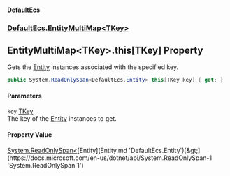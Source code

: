 #### [DefaultEcs](index.md 'index')
### [DefaultEcs](index.md#DefaultEcs 'DefaultEcs').[EntityMultiMap&lt;TKey&gt;](EntityMultiMap_TKey_.md 'DefaultEcs.EntityMultiMap&lt;TKey&gt;')
## EntityMultiMap&lt;TKey&gt;.this[TKey] Property
Gets the [Entity](Entity.md 'DefaultEcs.Entity') instances associated with the specified key.  
```csharp
public System.ReadOnlySpan<DefaultEcs.Entity> this[TKey key] { get; }
```
#### Parameters
<a name='DefaultEcs_EntityMultiMap_TKey__this_TKey__key'></a>
`key` [TKey](EntityMultiMap_TKey_.md#DefaultEcs_EntityMultiMap_TKey__TKey 'DefaultEcs.EntityMultiMap&lt;TKey&gt;.TKey')  
The key of the [Entity](Entity.md 'DefaultEcs.Entity') instances to get.
  
#### Property Value
[System.ReadOnlySpan&lt;](https://docs.microsoft.com/en-us/dotnet/api/System.ReadOnlySpan-1 'System.ReadOnlySpan`1')[Entity](Entity.md 'DefaultEcs.Entity')[&gt;](https://docs.microsoft.com/en-us/dotnet/api/System.ReadOnlySpan-1 'System.ReadOnlySpan`1')
